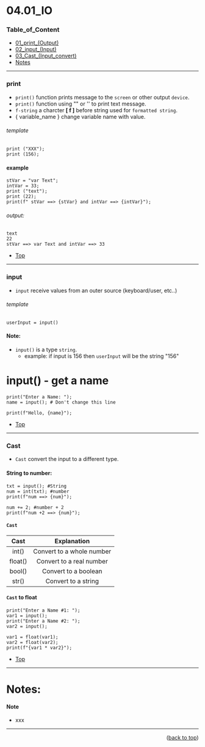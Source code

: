 <a name="topage"></a>

# 04.01_IO

### Table_of_Content

* [01_print_(Output)](#print)
* [02_input_(Input)](#input)
* [03_Cast_(Input_convert)](#Cast)
* [Notes](#Notes)
 

----


### print

* `print()` function prints message to the `screen` or other output `device`.
* `print()` function using "" or '' to print text message.
* `f-string` a charcter **[ f ]** before string used for `formatted string`.
* { variable_name } change variable name with value.
  
###### template

```
print ("XXX");
print (156);
```

#### example
```
stVar = "var Text";
intVar = 33;
print ("text");
print (22);
print(f" stVar ==> {stVar} and intVar ==> {intVar}");
```

###### output: 

```
text
22
stVar ==> var Text and intVar ==> 33
```


* [Top](#Table_of_Content)

----


### input

* `input` receive values from an outer source (keyboard/user, etc..)

  
###### template

```
userInput = input()
```

#### Note:
* `input()` is a type `string`.
    * example: if input is 156 then `userInput` will be the string "156"

# input() - get a name
```
print("Enter a Name: ");
name = input(); # Don't change this line

print(f"Hello, {name}");
```


* [Top](#Table_of_Content)

----


### Cast

* `Cast` convert the input to a different type.

#### String to number:
```
txt = input(); #String
num = int(txt); #number
print(f"num ==> {num}");

num += 2; #number + 2
print(f"num +2 ==> {num}");
````

#### `Cast`

| Cast | Explanation | 
| :-: | :-: | 
| int() | Convert to a whole number | 
| float() | Convert to a real number | 
| bool() | Convert to a boolean | 
| str() | Convert to a string | 

#### `Cast` to float
```
print("Enter a Name #1: ");
var1 = input();
print("Enter a Name #2: ");
var2 = input();

var1 = float(var1);
var2 = float(var2);
print(f"{var1 * var2}");
```

* [Top](#Table_of_Content)

----

# Notes:

#### Note

* xxx

----

<p align="right">(<a href="#topage">back to top</a>)</p>
<br/>
<br/>
